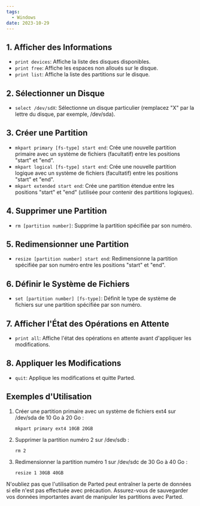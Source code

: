 ```yaml
---
tags:
  - Windows
date: 2023-10-29
---
```


## 1. **Afficher des Informations**

- `print devices`: Affiche la liste des disques disponibles.
- `print free`: Affiche les espaces non alloués sur le disque.
- `print list`: Affiche la liste des partitions sur le disque.

## 2. **Sélectionner un Disque**

- `select /dev/sdX`: Sélectionne un disque particulier (remplacez "X" par la lettre du disque, par exemple, /dev/sda).

## 3. **Créer une Partition**

- `mkpart primary [fs-type] start end`: Crée une nouvelle partition primaire avec un système de fichiers (facultatif) entre les positions "start" et "end".
- `mkpart logical [fs-type] start end`: Crée une nouvelle partition logique avec un système de fichiers (facultatif) entre les positions "start" et "end".
- `mkpart extended start end`: Crée une partition étendue entre les positions "start" et "end" (utilisée pour contenir des partitions logiques).

## 4. **Supprimer une Partition**

- `rm [partition number]`: Supprime la partition spécifiée par son numéro.

## 5. **Redimensionner une Partition**

- `resize [partition number] start end`: Redimensionne la partition spécifiée par son numéro entre les positions "start" et "end".

## 6. **Définir le Système de Fichiers**

- `set [partition number] [fs-type]`: Définit le type de système de fichiers sur une partition spécifiée par son numéro.

## 7. **Afficher l'État des Opérations en Attente**

- `print all`: Affiche l'état des opérations en attente avant d'appliquer les modifications.

## 8. **Appliquer les Modifications**

- `quit`: Applique les modifications et quitte Parted.

## Exemples d'Utilisation

1. Créer une partition primaire avec un système de fichiers ext4 sur /dev/sda de 10 Go à 20 Go :
   ```
   mkpart primary ext4 10GB 20GB
   ```

2. Supprimer la partition numéro 2 sur /dev/sdb :
   ```
   rm 2
   ```

3. Redimensionner la partition numéro 1 sur /dev/sdc de 30 Go à 40 Go :
   ```
   resize 1 30GB 40GB
   ```

N'oubliez pas que l'utilisation de Parted peut entraîner la perte de données si elle n'est pas effectuée avec précaution. Assurez-vous de sauvegarder vos données importantes avant de manipuler les partitions avec Parted.